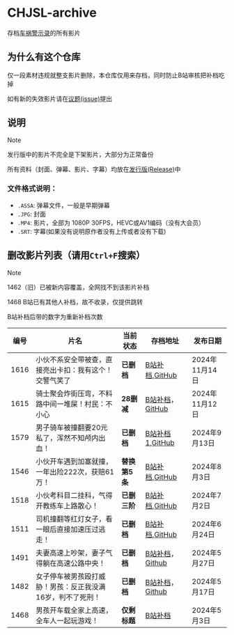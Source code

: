 # CHJSL-archive
存档[车祸警示录](https://space.bilibili.com/539418077)的所有影片

## 为什么有这个仓库
仅一段素材违规就整支影片删除，本仓库仅用来存档，同时防止B站审核把补档吃掉

如有新的失效影片请在[议题(issue)](https://github.com/TC999/CHJSL-archive/issues)提出

## 说明
> [!NOTE]
>
> 发行版中的影片不完全是下架影片，大部分为正常备份

所有资料（封面、弹幕、影片、字幕）均放在[发行版(Release)](https://github.com/TC999/CHJSL-archive/releases)中

### 文件格式说明：
- `.ASSA`: 弹幕文件，一般是早期弹幕
- `.JPG`: 封面
- `.MP4`: 影片，全部为 1080P 30FPS，HEVC或AV1编码（没有大会员）
- `.SRT`: 字幕(如果没有说明原作者没有上传或者没有下载)

## 删改影片列表（请用`Ctrl+F`搜索）
> [!NOTE]
> 1462（旧）已被新内容覆盖，全网找不到该影片补档
>
> 1468 B站已有其他人补档，故不收录，仅提供跳转
>
> B站补档后带的数字为重新补档次数

|编号|                 片名                     |当前状态|存档地址|发布日期|
|----|-----------------------------------------|--------|---|---------------|
|1616|小伙不系安全带被查，直接亮出卡扣：我有这个！交警气笑了|**已删档**|[B站补档](https://www.bilibili.com/video/BV1HtBeYTEJX/),[GitHub](https://github.com/TC999/CHJSL-archive/releases/tag/v16.15)|2024年11月14日|
|1615|骑士聚会炸街压弯，不料路中间一堆屎！村民：不小心|**28删减**|[B站补档](https://www.bilibili.com/video/BV1qimZYnEsE)，[GitHub](https://github.com/TC999/CHJSL-archive/releases/tag/v16.15)|2024年11月12日|
|1579|男子骑车被撞翻要20元私了，浑然不知颅内出血！|**已删档**|[B站补档1](https://www.bilibili.com/video/BV1nCtMe9EDx),[GitHub](https://github.com/TC999/CHJSL-archive/releases/tag/v15.79)|2024年9月13日|
|1546|小伙开车遇到加塞就撞，一年出险222次，获赔61万！|**替换第5条**|[B站补档](https://www.bilibili.com/video/BV1rgxpeREkk),[GitHub](https://github.com/TC999/CHJSL-archive/releases/tag/v15.46)|2024年8月3日|
|1518|小伙考科目二挂科，气得开教练车上路散心！|**已删三阶**|[B站补档](https://www.bilibili.com/video/BV1mE421A7BF),[GitHub](https://github.com/TC999/CHJSL-archive/releases/tag/v15.18)|2024年7月2日|
|1511|司机撞翻等红灯女子，看一眼后直接加速压过逃走！|**已删档**|[B站补档](https://www.bilibili.com/video/BV1jm421576L),[GitHub](https://github.com/TC999/CHJSL-archive/releases/tag/v15.11)|2024年6月24日|
|1491|夫妻高速上吵架，妻子气得躺在高速公路中央！|**已删档**|[B站补档](https://www.bilibili.com/video/BV1sZ421p7P6)，[Github](https://github.com/TC999/CHJSL-archive/releases/tag/v14.91)|2024年5月27日|
|1482|女子停车被男孩殴打威胁！男孩：反正我没满16岁，判不了死刑！|**已删档**|[B站补档](https://www.bilibili.com/video/BV1Sy411b78x)，[Github](https://github.com/TC999/CHJSL-archive/releases/tag/v14.82)|2024年5月17日|
|1468|男孩开车载全家上高速，全车人一起玩游戏！|**仅剩标题**|[B站补档](https://www.bilibili.com/video/BV1gn4y1d7kG)|2024年5月3日|
